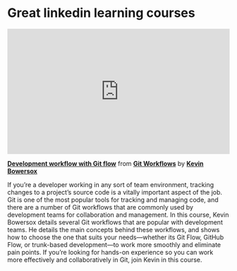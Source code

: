 <h1>Great linkedin learning courses</h1>


<div style="position:relative;height:0;padding-bottom:56.25%"><iframe width="640" height="360" src="https://www.linkedin.com/learning/embed/git-workflows/development-workflow-with-git-flow?autoplay=false&claim=AQEd78dacQnq_QAAAZPcQEbr0LTfX73A_1TZPOFph_BhjwelAoFuMf5sB9SfcZA8GWQ1QF_EZJFibGjUDkz2XSWrbDwQpsOaFP8epEAC4ySvt3NijkZpiVIVRBueyxReJz5IJMoKq00cT830SCakvIGlCVWc_ptDK4xPHFYpaniCArwAj9RHFIwH6q0E6KS8Jgk-KlZgKOx0BVUHEwyNYewsUSw5Fye58JSILFhZYGVXFmBvzaBsEtf51wQnvueHue2DKY7iVroiQFdcJJl9UQEwA43mfp9sFizeE97EmLFr_gq2G3qS7rYn2H2LTUWPw54TwIBmphvjjW4dN3hj7Pnw1KLDQ--IQ9sknZtX-LssdhE0T3wkbFih5qVHwN4ylyPwk-11XcWBQ5ehp0auw5PgOtXwoBwDTjyR0izrignLtgPPzfBARiR_gpg0XD11nUDfe3LloFJqlBDNnorYG--u2FcGkMtufBEAgHXFfIJ0V5otDb35LWoq6hy4cWHK3sii0zApr8tfvpiSKIVZ1g5IozcqdpDcRAANxgQIIhsq4QTyNXN2ro1aZwOPTXWOcTGPzRCVhPxDMerejQ4AD5eNJHqdIdToqp59FbJVKNkxYeWsPuFB1XLXcdBq45O3KbQqLXl9i59qXrN3yOix_aTI_3Wt6txUlemxLRUYf2-ulnFBOTwwH3yzjtStU_ZhC1uETTNi-mEOsditUjWvFEXso91xtFeDsiYFDHIB2xvvaTqNCpKhnJm9o9PiH_bhpSyBrAYlq8JaCl4dEUBHYTkhc6Y42aKFx2J9yT2FIrWmAqODlXbRldEjGdMJx-GUjo-IC3oiMKCmWY_hVab5u1rtjCqc_smo9vymuIrN1-1b0OXo6n2ZqC5aaX6SGIUEOIKuWGYL0t5yjZIDz4l7PEofKg0XKiXx2Y-GD4fso7UbKpFomdy3SDUpqH5twL6Pn55B4VZy94bzXw4a3DgNd7EdU3pPtphxBwBLRvgYm1j6xeJoAWqKui3WRrhjRYy_rzVCEpPf9BrR-OGXgPY02bgTAQk1tVSNk4VBSZIu9WoD7EkWrW3d1a3RqU6Cempo4ShlLhSdQj09IcgykooMPRWKXkSwUd6_BO4L23STInc6yKoKmqbX0yeaX_hz5NQ1ygMHCwp8e_5N5D5Kp1iLTCffH5-K6V1G-96nNELc05YgC83pTpvj2tRn1FUUW7mfqDd_Nc2G9XclG19Ll2c4ZG-xdd8" mozallowfullscreen="true" webkitallowfullscreen="true" allowfullscreen="true" frameborder="0" style="position:absolute;width:100%;height:100%;left:0"></iframe></div><p><strong><a href="https://www.linkedin.com/learning/git-workflows/development-workflow-with-git-flow?trk=embed_lil">Development workflow with Git flow</a></strong> from <strong><a href="https://www.linkedin.com/learning/git-workflows?trk=embed_lil">Git Workflows</a></strong> by <strong><a href="https://www.linkedin.com/learning/instructors/kevin-bowersox?trk=embed_lil">Kevin Bowersox</a></strong></p>

If you’re a developer working in any sort of team environment, tracking changes to a project’s source code is a vitally important aspect of the job. Git is one of the most popular tools for tracking and managing code, and there are a number of Git workflows that are commonly used by development teams for collaboration and management. In this course, Kevin Bowersox details several Git workflows that are popular with development teams. He details the main concepts behind these workflows, and shows how to choose the one that suits your needs—whether its Git Flow, GitHub Flow, or trunk-based development—to work more smoothly and eliminate pain points. If you’re looking for hands-on experience so you can work more effectively and collaboratively in Git, join Kevin in this course.
